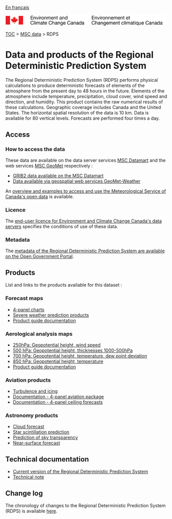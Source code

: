 [En français](readme_rdps_fr.md)

![ECCC logo](../../img_eccc-logo.png)

[TOC](../../readme_en.md) > [MSC data](../readme_en.md) > RDPS

# Data and products of the Regional Deterministic Prediction System

The Regional Deterministic Prediction System (RDPS) performs physical calculations to produce deterministic forecasts of elements of the atmosphere from the present day to 48 hours in the future. Elements of the atmosphere include temperature, precipitation, cloud cover, wind speed and direction, and humidity. This product contains the raw numerical results of these calculations. Geographic coverage includes Canada and the United States. The horizontal spatial resolution of the data is 10 km. Data is available for 80 vertical levels. Forecasts are performed four times a day.

## Access

### How to access the data

These data are available on the data server services [MSC Datamart](../../msc-datamart/readme_en.md) and the web services [MSC GeoMet](../../msc-geomet/readme_en.md) respectively :

* [GRIB2 data available on the MSC Datamart](readme_rdps-datamart_en.md) 
* [Data available via geospatial web services GeoMet-Weather](../../msc-geomet/readme_en.md)
  
An [overview and examples to access and use the Meteorological Service of Canada's open data](../../usage/readme_en.md) is available.

### Licence

The [end-user licence for Environment and Climate Change Canada's data servers](../../licence/readme_en.md) specifies the conditions of use of these data.

### Metadata

The [metadata of the Regional Deterministic Prediction System are available on the Open Government Portal](https://open.canada.ca/data/en/dataset/a9f2828c-0d78-5eb6-a4c7-1fc1219f1e3d).

## Products

List and links to the products available for this dataset :

### Forecast maps

* [4-panel charts](https://meteo.gc.ca/model_forecast/index_e.html)
* [Severe weather prediction products](https://meteo.gc.ca/model_forecast/severe_weather_e.html)
* [Product guide documentation](https://collaboration.cmc.ec.gc.ca/cmc/CMOI/product_guide/submenus/rdps_e.html)

### Aerological analysis maps

* [250hPa: Geopotential height, wind speed](https://meteo.gc.ca/data/analysis/sah_100.gif)
* [500 hPa: Geopotential height, thicknesses 1000-500hPa](https://meteo.gc.ca/data/analysis/sai_100.gif)
* [700 hPa: Geopotential height, temperature, dew point deviation](https://meteo.gc.ca/data/analysis/saj_100.gif)
* [850 hPa: Geopotential height, temperature ](https://meteo.gc.ca/data/analysis/saa_100.gif)
* [Product guide documentation](https://collaboration.cmc.ec.gc.ca/cmc/CMOI/product_guide/submenus/analyses_e.html)

### Aviation products

* [Turbulence and icing](https://meteo.gc.ca/model_forecast/turb_e.html)
* [Documentation - 4-panel aviation package](aviation-package_en.md)
* [Documentation - 4-panel ceiling forecasts](ceiling_en.md)

### Astronomy products

* [Cloud forecast](https://meteo.gc.ca/astro/clds_vis_e.html)
* [Star scintillation prediction](https://meteo.gc.ca/astro/seeing_e.html)
* [Prediction of sky transparency](https://meteo.gc.ca/astro/transparence_e.html)
* [Near-surface forecast](https://meteo.gc.ca/astro/meteo_e.html)

## Technical documentation

* [Current version of the Regional Deterministic Prediction System](https://collaboration.cmc.ec.gc.ca/cmc/cmoi/product_guide/docs/tech_specifications/tech_specifications_RDPS_e.pdf)
* [Technical note](https://collaboration.cmc.ec.gc.ca/cmc/cmoi/product_guide/docs/tech_notes/technote_rdps-700_20190703_e.pdf)

## Change log 

The chronology of changes to the Regional Deterministic Prediction System (RDPS) is available [here](changelog_rdps_en.md).
